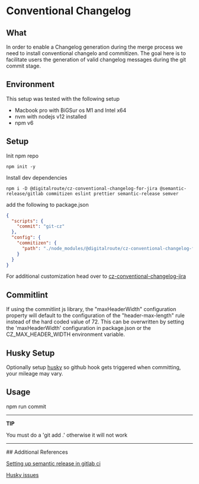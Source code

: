 # Conventional Changelog

## What

In order to enable a Changelog generation during the merge process we need to install conventional changelo and commitizen. The goal
here is to facilitate users the generation of valid changelog messages during the git commit stage.

## Environment

This setup was tested with the following setup

* Macbook pro with BiGSur os M1 and Intel x64
* nvm with nodejs v12 installed
* npm v6

## Setup

Init npm repo

```shell
npm init -y
````

Install dev dependencies

```shell
npm i -D @digitalroute/cz-conventional-changelog-for-jira @semantic-release/gitlab commitizen eslint prettier semantic-release semver
```

add the following to package.json

```json
{
  "scripts": {
    "commit": "git-cz"
  },
  "config": {
    "commitizen": {
      "path": "./node_modules/@digitalroute/cz-conventional-changelog-for-jira"
    }
  }
}
```

For additional customization head over to [cz-conventional-changelog-jira](https://github.com/digitalroute/cz-conventional-changelog-for-jira)

## Commitlint

If using the commitlint js library, the "maxHeaderWidth" configuration property will default to the configuration of the "header-max-length" rule instead of the hard coded value of 72. This can be overwritten by setting the 'maxHeaderWidth' configuration in package.json or the CZ_MAX_HEADER_WIDTH environment variable.

## Husky Setup

Optionally setup [husky](https://typicode.github.io/husky/#/) so github hook gets triggered when committing, your mileage may vary.

## Usage

npm run commit

---
**TIP**

You must do a 'git add .' otherwise it will not work

---


## Additional References

[Setting up semantic release in gitlab ci](https://semantic-release.gitbook.io/semantic-release/recipes/recipes/gitlab-ci)

[Husky issues](https://github.com/typicode/husky/issues/862)